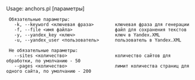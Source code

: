 Usage:
    anchors.pl [параметры]

     Обязательные параметры:
       -k, --keyword <ключевая фраза>        ключевая фраза для генерации
       -f, --file <имя файла>                файл для сохранения текстов
       -y, --yandex_key <ключ>               ключ в Yandex.XML
       -u, --yandex_user <пользователь>      пользователь в Yandex.XML

     Не обязательные параметры:
       --sites <количество>                  количество сайтов для обработки, по умолчанию - 50
       --pages <количество>                  лимит количества страниц для одного сайта, по умолчанию - 200

